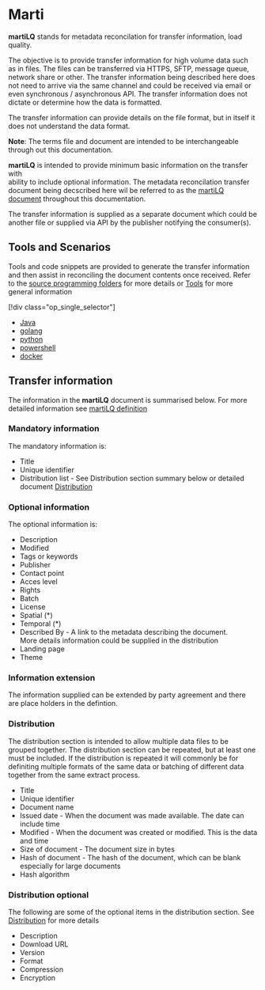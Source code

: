 # Marti

**martiLQ** stands for metadata reconcilation for transfer information, load quality.

The objective is to provide transfer information for high volume data such as
in files.  The files can be transferred via HTTPS, SFTP, message queue, 
network share or other.  The transfer information being described here does not 
need to arrive via the same channel and could be received via email or 
even synchronous / asynchronous API. The transfer information does not dictate or 
determine how the data is formatted.

The transfer information can provide details on the file format, but in itself
it does not understand the data format.

**Note**: The terms file and document are intended to be interchangeable 
through out this documentation.

**martiLQ** is intended to provide minimum basic information on the transfer with  
ability to include optional information.  The metadata reconcilation 
transfer document being decscribed here wil be referred to as the [martiLQ document](MartiLQ.md)
throughout this documentation.

The transfer information is supplied as a separate document which could be another file
or supplied via API by the publisher notifying the consumer(s).

## Tools and Scenarios

Tools and code snippets are provided to generate the transfer information and then
assist in reconciling the document contents once received.  Refer to the 
[source programming folders](source/) for more details or [Tools](tools.md) for more general 
information

[!div class="op_single_selector"]
- [Java](source/java/README.md)
- [golang](source/golang/README.md)
- [python](source/python/README.md)
- [powershell](source/powershell/README.md)
- [docker](source/docker/README.md)

## Transfer information

The information in the **martiLQ** document is summarised below. For more detailed
information see [martiLQ definition](martiLQ.md)

### Mandatory information

The mandatory information is:

* Title
* Unique identifier
* Distribution list - See Distribution section summary below or detailed document [Distribution](docs/distribution.md)

### Optional information

The optional information is:

* Description
* Modified
* Tags or keywords
* Publisher
* Contact point
* Acces level
* Rights
* Batch
* License
* Spatial (*)
* Temporal (*)
* Described By - A link to the metadata describing the document.  
   More details information could be supplied in the distribution
* Landing page
* Theme

### Information extension

The information supplied can be extended by party agreement and there
are place holders in the defintion.

### Distribution 

The distribution section is intended to allow multiple data files to be
grouped together.  The distribution section can be repeated, but at least 
one must be included.  If the distribution is repeated it will commonly 
be for definiting multiple formats of the same data or batching of
different data together from the same extract process.

* Title
* Unique identifier
* Document name
* Issued date - When the document was made available. The date can include time 
* Modified - When the document was created or modified.  This is the data and time
* Size of document - The document size in bytes
* Hash of document - The hash of the document, which can be blank especially for large documents
* Hash algorithm

### Distribution optional

The following are some of the optional items in the distribution section.  See [Distribution](docs/distribution.md)
for more details

* Description
* Download URL
* Version
* Format
* Compression
* Encryption
